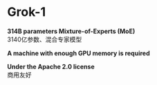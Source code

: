 # Grok-1

**314B parameters Mixture-of-Experts (MoE)**<br>
3140亿参数、混合专家模型

**A machine with enough GPU memory is required**

**Under the Apache 2.0 license**<br>
商用友好
